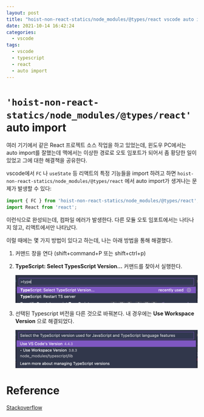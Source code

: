 ```yaml
---
layout: post
title: "hoist-non-react-statics/node_modules/@types/react vscode auto import 문제"
date: 2021-10-14 16:42:24
categories:
  - vscode
tags:
  - vscode
  - typescript
  - react
  - auto import
---
```


# `'hoist-non-react-statics/node_modules/@types/react'` auto import

여러 기기에서 같은 React 프로젝트 소스 작업을 하고 있었는데, 윈도우 PC에서는 auto import를 잘했는데 맥에서는 이상한 경로로 오토 임포트가 되어서 좀 황당한 일이 있었고 그에 대한 해결책을 공유한다.

vscode에서  `FC` 나 `useState` 등 리액트의 특정 기능들을 import  하려고 하면 `hoist-non-react-statics/node_modules/@types/react` 에서 auto import가 생겨나는 문제가 발생할 수 있다:

```jsx
import { FC } from 'hoist-non-react-statics/node_modules/@types/react';
import React from 'react';
```

이런식으로 완성되는데, 컴파일 에러가 발생한다. 다른 모듈 오토 임포트에서는 나타나지 않고, 리액트에서만 나타났다.

이럴 때에는 몇 가지 방법이 있다고 하는데, 나는 아래 방법을 통해 해결했다.

1. 커맨드 창을 연다 (shift+command+P 또는 shift+ctrl+p)
2. **TypeScript: Select TypesScript Version...** 커맨드를 찾아서 실행한다.
    
    ![image](./assets/posts/2021-10-14-auto-import-error/img_command0.png)
    
3. 선택된 Typescript 버전을 다른 것으로 바꿔본다.
내 경우에는 **Use Workspace Version** 으로 해결되었다.
    
    ![image](./assets/posts/2021-10-14-auto-import-error/img_command1.png)
    

# Reference

[Stackoverflow](https://stackoverflow.com/questions/69038328/why-is-vs-code-importing-from-hoist-non-react-statics-node-modules-types-react)